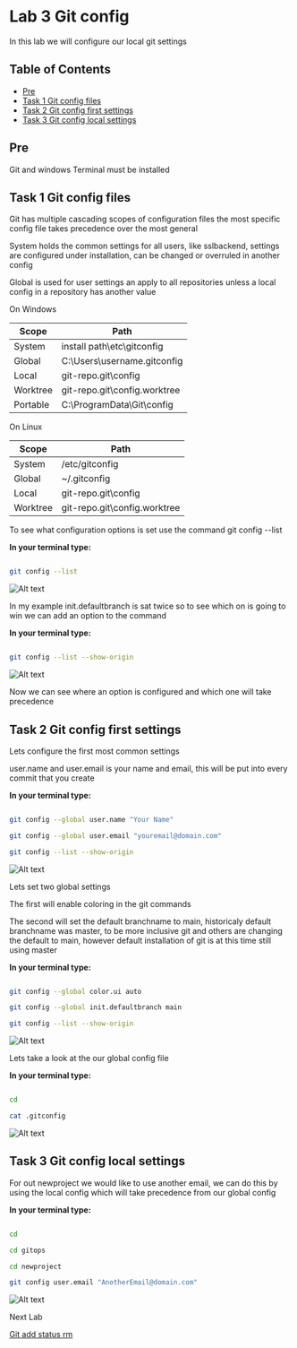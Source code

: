 # Lab 3 Git config

In this lab we will configure our local git settings

## Table of Contents

- [Pre](#pre)
- [Task 1 Git config files](#task-1-git-config-files)
- [Task 2 Git config first settings](#task-2-git-config-first-settings)
- [Task 3 Git config local settings](#task-3-git-config-local-settings)

## Pre

Git and windows Terminal must be installed

## Task 1 Git config files

Git has multiple cascading scopes of configuration files the most specific config file takes precedence over the most general

System holds the common settings for all users, like sslbackend, settings are configured under installation, can be changed or overruled in another config

Global is used for user settings an apply to all repositories unless a local config in a repository has another value

On Windows

| Scope | Path |
| ----- | ---- |
| System | install path\etc\gitconfig |
| Global | C:\Users\username\.gitconfig |
| Local | git-repo\.git\config |
| Worktree | git-repo\.git\config.worktree |
| Portable | C:\ProgramData\Git\config |

On Linux

| Scope | Path |
| ----- | ---- |
| System | /etc/gitconfig |
| Global | ~/.gitconfig |
| Local | git-repo\.git\config |
| Worktree | git-repo\.git\config.worktree |

To see what configuration options is set use the command git config --list

__In your terminal type:__

```bash

git config --list

```

![Alt text](pics/001_gitconfig.png?raw=true "Git config")

In my example init.defaultbranch is sat twice so to see which on is going to win we can add an option to the command

__In your terminal type:__

```bash

git config --list --show-origin

```

![Alt text](pics/002_gitconfig_origin.png?raw=true "Git config show origin")

Now we can see where an option is configured and which one will take precedence

## Task 2 Git config first settings

Lets configure the first most common settings

user.name and user.email is your name and email, this will be put into every commit that you create

__In your terminal type:__

```bash

git config --global user.name "Your Name"

git config --global user.email "youremail@domain.com"

git config --list --show-origin

```

![Alt text](pics/003_gitconfig_user.png?raw=true "Git config user")

Lets set two global settings

The first will enable coloring in the git commands

The second will set the default branchname to main, historicaly default branchname was master, to be more inclusive git and others are changing the default to main, however default installation of git is at this time still using master

__In your terminal type:__

```bash

git config --global color.ui auto

git config --global init.defaultbranch main

git config --list --show-origin

```

![Alt text](pics/004_gitconfig_color.png?raw=true "Git config color branch")

Lets take a look at the our global config file

__In your terminal type:__

```bash

cd

cat .gitconfig

```

![Alt text](pics/005_global_config.png?raw=true "Git global config file")

## Task 3 Git config local settings

For out newproject we would like to use another email, we can do this by using the local config which will take precedence from our global config

__In your terminal type:__

```bash

cd

cd gitops

cd newproject

git config user.email "AnotherEmail@domain.com"

```

![Alt text](pics/006_local_config.png?raw=true "Git local config file")

Next Lab

[Git add status rm](../lab04/lab4.md)
